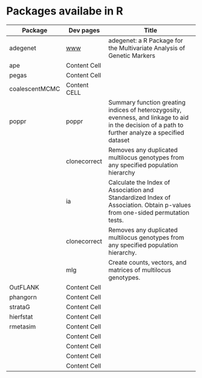 Packages availabe in R
========

Package         | Dev pages    | Title
----------------| -------------|------------ |
adegenet        | [www](https://github.com/thibautjombart/adegenet) | adegenet: a R Package for the Multivariate Analysis of Genetic Markers
ape             | Content Cell |
pegas           | Content Cell |
coalescentMCMC  | Content CELL | 
poppr           | poppr        | Summary function greating indices of heterozygosity, evenness, and linkage to aid in the decision of a path to further analyze a specified dataset
                | clonecorrect | Removes any duplicated multilocus genotypes from any specified population hierarchy
                | ia           | Calculate the Index of Association and Standardized Index of Association. Obtain p-values from one-sided permutation tests.
                | clonecorrect | Removes any duplicated multilocus genotypes from any specified population hierarchy.
                | mlg          | Create counts, vectors, and matrices of multilocus genotypes.
OutFLANK        | Content Cell |
phangorn        | Content Cell |
strataG         | Content Cell |
hierfstat       | Content Cell |
rmetasim        | Content Cell |
                | Content Cell |
                | Content Cell |
                | Content Cell |
                | Content Cell |
